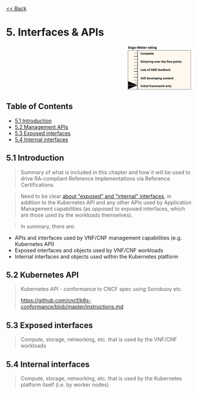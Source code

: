 [<< Back](../../kubernetes)

# 5. Interfaces & APIs
<p align="right"><img src="../figures/bogo_ifo.png" alt="scope" title="Scope" width="35%"/></p>

## Table of Contents
* [5.1 Introduction](#5.1)
* [5.2 Management APIs](#5.2)
* [5.3 Exposed interfaces](#5.3)
* [5.4 Internal interfaces](#5.4)

<a name="5.1"></a>
## 5.1 Introduction

> Summary of what is included in this chapter and how it will be used to drive RA-compliant Reference Implementations via Reference Certifications.

> Need to be clear [about "exposed" and "internal" interfaces](../../../ref_model/chapters/chapter04.md#4.1.1), in addition to the Kubernetes API and any other APIs used by Application Management capabilities (as opposed to exposed interfaces, which are those used by the workloads themselves).

> In summary, there are:
- APIs and interfaces used by VNF/CNF management capabilities (e.g. Kubernetes API)
- Exposed interfaces and objects used by VNF/CNF workloads
- Internal interfaces and objects used within the Kubernetes platform

<a name="5.2"></a>
## 5.2 Kubernetes API

> Kubernetes API - conformance to CNCF spec using Sonobuoy etc.
>
> https://github.com/cncf/k8s-conformance/blob/master/instructions.md

<a name="5.3"></a>
## 5.3 Exposed interfaces

> Compute, storage, networking, etc. that is used by the VNF/CNF workloads

<a name="5.4"></a>
## 5.4 Internal interfaces

> Compute, storage, networking, etc. that is used by the Kubernetes platform itself (i.e. by worker nodes)
